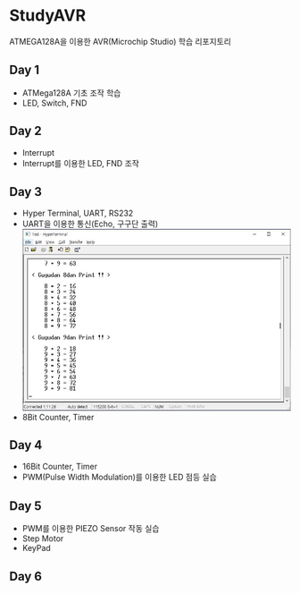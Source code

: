 # StudyAVR
ATMEGA128A을 이용한 AVR(Microchip Studio) 학습 리포지토리

## Day 1
  - ATMega128A 기초 조작 학습
  - LED, Switch, FND

## Day 2
  - Interrupt
  - Interrupt를 이용한 LED, FND 조작

## Day 3
  - Hyper Terminal, UART, RS232
  - UART을 이용한 통신(Echo, 구구단 출력)
![UART_GUGUDAN](https://raw.githubusercontent.com/colle123/StudyAVR/main/UART/Capture/Gugudan.JPG)
  - 8Bit Counter, Timer

## Day 4
  - 16Bit Counter, Timer
  - PWM(Pulse Width Modulation)를 이용한 LED 점등 실습

## Day 5
  - PWM를 이용한 PIEZO Sensor 작동 실습
  - Step Motor
  - KeyPad

## Day 6
